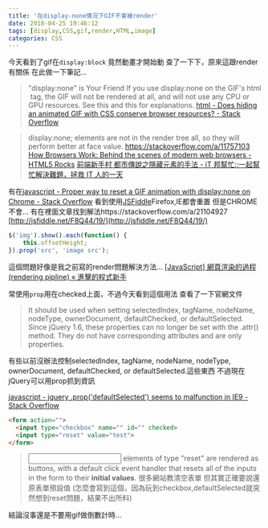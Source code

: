 ```yaml
---
title: '在display-none情況下GIF不會被render'
date: 2018-04-25 19:46:12
tags: [display,CSS,gif,render,HTML,image]
categories: CSS
---
```


今天看到了gif在`display:block` 竟然動畫才開始動
查了一下下，原來這跟render有關係
在此做一下筆記...

<!--more-->

>"display:none" is Your Friend
If you use display:none on the GIF's html <img> tag, the GIF will not be rendered at all, and will not use any CPU or GPU resources. See this and this for explanations. 
[html - Does hiding an animated GIF with CSS conserve browser resources? - Stack Overflow](https://stackoverflow.com/questions/33762652/does-hiding-an-animated-gif-with-css-conserve-browser-resources)

>display:none; elements are not in the render tree all, so they will perform better at face value.
https://stackoverflow.com/a/11757103
[How Browsers Work: Behind the scenes of modern web browsers - HTML5 Rocks](https://www.html5rocks.com/en/tutorials/internals/howbrowserswork/#Render_tree_construction)
[前端新手村 都市傳說之隱藏元素的手法 - iT 邦幫忙::一起幫忙解決難題，拯救 IT 人的一天](https://ithelp.ithome.com.tw/articles/10195447?sc=iThelpR)


有在[javascript - Proper way to reset a GIF animation with display:none on Chrome - Stack Overflow](https://stackoverflow.com/questions/10730212/proper-way-to-reset-a-gif-animation-with-displaynone-on-chrome)
看到使用[JSFiddle](http://jsfiddle.net/ult_combo/F8Q44/3/)Firefox,IE都會重置
但是CHROME不會...
有在裡面文章找到解法https://stackoverflow.com/a/21104927
[http://jsfiddle.net/F8Q44/19/](http://jsfiddle.net/F8Q44/19/)
```js
$('img').show().each(function() {
    this.offsetHeight;
}).prop('src', 'image src');
```

這個問題好像是我之前寫的render問題解決方法...
[[JavaScript] 網頁渲染的過程 (rendering pipline) « 進擊的程式新手](http://malagege.logdown.com/posts/1731337-javascript-web-page-rendering-rendering-pipline)


常使用`prop`用在checked上面，不過今天看到這個用法
查看了一下官網文件
>It should be used when setting selectedIndex, tagName, nodeName, nodeType, ownerDocument, defaultChecked, or defaultSelected. Since jQuery 1.6, these properties can no longer be set with the .attr() method. They do not have corresponding attributes and are only properties.

有些以前沒辦法控制selectedIndex, tagName, nodeName, nodeType, ownerDocument, defaultChecked, or defaultSelected.這些東西
不過現在jQuery可以用prop抓到資訊

[javascript - jquery .prop('defaultSelected') seems to malfunction in IE9 - Stack Overflow](https://stackoverflow.com/questions/19932965/jquery-propdefaultselected-seems-to-malfunction-in-ie9)

```html
<form action="">
  <input type="checkbox" name="" id="" checked>
  <input type="reset" value="test">
</form>
```
><input> elements of type "reset"  are rendered as buttons, with a default click event handler that resets all of the inputs in the form to their **initial values**.
很多網站教清空表單
但其實正確要說還原表單預設值
(怎麼會寫到這個，因為玩到checkbox,defaultSelected就突然想到reset問題，結果不出所料)


結論沒事還是不要用gif做倒數計時...

